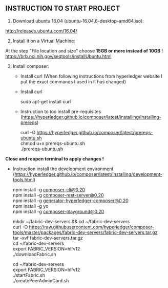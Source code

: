 ## INSTRUCTION TO START PROJECT

1. Download ubuntu 16.04 (ubuntu-16.04.6-desktop-amd64.iso):  

http://releases.ubuntu.com/16.04/  
  
2. Install it on a Virtual Machine:  

At the step "File location and size" choose **15GB or more instead of 10GB** ! 
https://brb.nci.nih.gov/seqtools/installUbuntu.html  

3. Install composer:  

   + Install curl
(When following instructions from hyperledger website I put the exact commands I used in it has changed) 

   + Install curl

        sudo apt-get install curl

   + Instruction to too install pre-requisites (https://hyperledger.github.io/composer/latest/installing/installing-prereqs) 

        curl -O https://hyperledger.github.io/composer/latest/prereqs-ubuntu.sh  
        chmod u+x prereqs-ubuntu.sh  
        ./prereqs-ubuntu.sh  
    
**Close and reopen terminal to apply changes !**

   + Instruction install the development environment (https://hyperledger.github.io/composer/latest/installing/development-tools.html) 
  
        npm install -g composer-cli@0.20  
        npm install -g composer-rest-server@0.20  
        npm install -g generator-hyperledger-composer@0.20  
        npm install -g yo  
        npm install -g composer-playground@0.20  

        mkdir ~/fabric-dev-servers && cd ~/fabric-dev-servers  
        curl -O https://raw.githubusercontent.com/hyperledger/composer-tools/master/packages/fabric-dev-servers/fabric-dev-servers.tar.gz  
        tar -xvf fabric-dev-servers.tar.gz  
        cd ~/fabric-dev-servers  
        export FABRIC_VERSION=hlfv12  
        ./downloadFabric.sh

        cd ~/fabric-dev-servers  
        export FABRIC_VERSION=hlfv12  
        ./startFabric.sh  
        ./createPeerAdminCard.sh  
